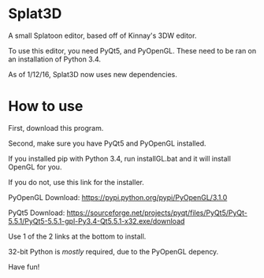 # Splat3D
A small Splatoon editor, based off of Kinnay's 3DW editor.

To use this editor, you need PyQt5, and PyOpenGL. These need to be ran on an installation of Python 3.4.

As of 1/12/16, Splat3D now uses new dependencies.

# How to use
First, download this program. 

Second, make sure you have PyQt5 and PyOpenGL installed.

If you installed pip with Python 3.4, run installGL.bat and it will install OpenGL for you.

If you do not, use this link for the installer.

PyOpenGL Download: https://pypi.python.org/pypi/PyOpenGL/3.1.0

PyQt5 Download: https://sourceforge.net/projects/pyqt/files/PyQt5/PyQt-5.5.1/PyQt5-5.5.1-gpl-Py3.4-Qt5.5.1-x32.exe/download

Use 1 of the 2 links at the bottom to install. 

32-bit Python is *mostly* required, due to the PyOpenGL depency. 

Have fun!

